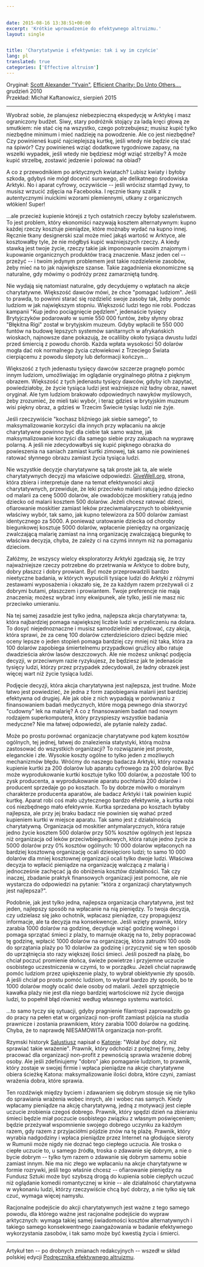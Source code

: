 ```yaml
---  
  

date: 2015-08-16 13:38:51+00:00  
excerpt: 'Krótkie wprowadzenie do efektywnego altruizmu.'  
layout: single  


title: 'Charytatywnie i efektywnie: tak i wy im czyńcie'  
lang: pl
translated: true
categories: ['Effective altruism'] 
---  
```

Oryginał: [Scott Alexander "Yvain"](http://slatestarcodex.com/about/), [Efficient Charity: Do Unto Others...](http://lesswrong.com/lw/3gj/efficient_charity_do_unto_others/), grudzień 2010  
Przekład: Michał Kaftanowicz, sierpień 2015  

---

Wyobraź sobie, że planujesz niebezpieczną ekspedycję w Arktykę i masz ograniczony budżet. Siwy, stary podróżnik stojący za ladą kręci głową ze smutkiem: nie stać cię na wszystko, czego potrzebujesz; musisz kupić tylko niezbędne minimum i mieć nadzieję na powodzenie. Ale co jest niezbędne? Czy powinieneś kupić najcieplejszą kurtkę, jeśli wtedy nie będzie cię stać na śpiwór? Czy powinieneś wziąć dodatkowe tygodniowe zapasy, na wszelki wypadek, jeśli wtedy nie będziesz mógł wziąć strzelby? A może kupić strzelbę, zostawić jedzenie i polować na obiad?  

A co z przewodnikiem po arktycznych kwiatach? Lubisz kwiaty i byłoby szkoda, gdybyś nie mógł docenić surowego, ale delikatnego środowiska Arktyki. No i aparat cyfrowy, oczywiście  -- jeśli wrócisz stamtąd żywy, to musisz wrzucić zdjęcia na Facebooka. I ręcznie tkany szalik z autentycznymi inuickimi wzorami plemiennymi, utkany z organicznych włókien! Super!  

...ale przecież kupienie którejś z tych ostatnich rzeczy byłoby szaleństwem. To jest problem, który ekonomiści nazywają kosztem  alternatywnym: kupno każdej rzeczy kosztuje pieniądze, które możnaby wydać na kupno innej. Ręcznie tkany designerski szal może mieć jakąś wartość w Arktyce, ale kosztowałby tyle, że nie mógłbyś kupić ważniejszych rzeczy. A kiedy stawką jest twoje życie, rzeczy takie jak imponowanie swoim znajomym i kupowanie organicznych produktów tracą znaczenie. Masz jeden cel -- przeżyć -- i twoim jedynym problemem jest takie rozdzielenie zasobów, żeby mieć na to jak największe szanse. Takie zagadnienia ekonomiczne są naturalne, gdy mówimy o podróży przez zamarzniętą tundrę.  

Nie wydają się natomiast naturalne, gdy decydujemy o wpłatach na akcje charytatywne. Większość dawców mówi, że chce "pomagać ludziom". Jeśli to prawda, to powinni starać się rozdzielić swoje zasoby tak, żeby pomóc ludziom w jak największym stopniu. Większość ludzi tego nie robi. Podczas kampanii "Kup jedno pociągnięcie pędzlem", jedenaście tysięcy Brytyjczyków podarowało w sumie 550 000 funtów, żeby słynny obraz "Błękitna Rigi" został w brytyjskim muzeum. Gdyby wpłacili te 550 000 funtów na budowę lepszych systemów sanitarnych w afrykańskich wioskach, najnowsze dane pokazują, że ocaliliby około tysiąca dwustu ludzi przed śmiercią z powodu chorób. Każda wpłata wysokości 50 dolarów mogła dać rok normalnego życia człowiekowi z Trzeciego Świata cierpiącemu z powodu ślepoty lub deformacji kończyn...  

Większość z tych jedenastu tysięcy dawców szczerze pragnęło pomóc innym ludziom, umożliwiając im oglądanie oryginalnego płótna z pięknym obrazem. Większość z tych jedenastu tysięcy dawców, gdyby ich zapytać, powiedziałoby, że życie tysiąca ludzi jest ważniejsze niż ładny obraz, nawet oryginał. Ale tym ludziom brakowało odpowiednych nawyków myślowych, żeby zrozumieć, że mieli taki wybór, i teraz gdzieś w brytyjskim muzeum wisi piękny obraz, a gdzieś w Trzecim Świecie tysiąc ludzi nie żyje.  

Jeśli rzeczywiście "kochasz bliźniego jak siebie samego", to maksymalizowanie korzyści dla innych przy wpłacaniu na akcje charytatywne powinno być dla ciebie tak samo ważne, jak maksymalizowanie korzyści dla samego siebie przy zakupach na wyprawę polarną. A jeśli nie zdecydowałbyś się kupić pięknego obrazka do powieszenia na saniach zamiast kurtki zimowej, tak samo nie powinieneś ratować słynnego obrazu zamiast życia tysiąca ludzi.  

Nie wszystkie decyzje charytatywne są tak proste jak ta, ale wiele charytatywnych decyzji ma właściwe odpowiedzi. [GiveWell.org](http://www.givewell.org/), strona, która zbiera i interpretuje dane na temat efektywności akcji charytatywnych, przewiduje, że leki przeciwko malarii ratują jedno dziecko od malarii za cenę 5000 dolarów, ale owadobójcze moskitiery ratują jedno dziecko od malarii kosztem 500 dolarów. Jeżeli chcesz ratować dzieci, ofiarowanie moskitier zamiast leków przeciwmalarycznych to obiektywnie właściwy wybór, tak samo, jak kupno telewizora za 500 dolarów zamiast identycznego za 5000. A ponieważ uratowanie dziecka od choroby biegunkowej kosztuje 5000 dolarów, wpłacenie pieniędzy na organizację zwalczającą malarię zamiast na inną organizację zwalczającą biegunkę to właściwa decyzja, chyba, że zależy ci na czymś innnym niż na pomaganiu dzieciom.  

Załóżmy, że wszyscy wielcy eksploratorzy Arktyki zgadzają się, że trzy najważniejsze rzeczy potrzebne do przetrwania w Arktyce to dobre buty, dobry płaszcz i dobry prowiant. Być może przeprowadzili bardzo nieetyczne badania, w których wypuścili tysiące ludzi do Arktyki z różnymi zestawami wyposażenia i okazało się, że za każdym razem przeżywali ci z dobrymi butami, płaszczem i prowiantem. Twoje preferencje nie mają znaczenia; możesz wybrać inny ekwipunek, ale tylko, jeśli nie masz nic przeciwko umieraniu.  

Na tej samej zasadzie jest tylko jedna, najlepsza akcja charytatywna: ta, która najbardziej pomaga największej liczbie ludzi w przeliczeniu na dolara. To dosyć niejednoznaczne i musisz samodzielnie zdecydować, czy akcja, która sprawi, że za cenę 100 dolarów czterdzieścioro dzieci będzie mieć oceny lepsze o jeden stopień pomaga bardziej czy mniej niż taka, która za 100 dolarów zapobiega śmiertelnemu przypadkowi gruźlicy albo ratuje dwadzieścia akrów lasów deszczowych. Ale nie możesz uniknąć podjęcia decyzji, w przeciwnym razie ryzykujesz, że będziesz jak te jedenaście tysięcy ludzi, którzy przez przypadek zdecydowali, że ładny obrazek jest więcej wart niż życie tysiąca ludzi.  

Podjęcie decyzji, która akcja charytatywna jest najlepsza, jest trudne. Może łatwo jest powiedzieć, że jedna z form zapobiegania malarii jest bardziej efektywna od drugiej. Ale jak obie z nich wypadają w porównaniu z finansowaniem badań medycznych, które mogą pewnego dnia stworzyć "cudowny" lek na malarię? A co z finansowaniem badań nad nowym rodzajem superkomputera, który przyspieszy wszystkie badania medyczne? Nie ma łatwej odpowiedzi, ale pytanie należy zadać.  

Może po prostu porównać organizacje charytatywne pod kątem kosztów ogólnych, tej jednej, łatwej do znalezienia statystyki, którą można zastosować do wszystkich organizacji? To rozwiązanie jest proste, eleganckie i złe. Wysokie koszty ogólne to tylko jeden z możliwych mechanizmów błędu. Wróćmy do naszego badacza Arktyki, który rozważa kupienie kurtki za 200 dolarów lub aparatu cyfrowego za 200 dolarów. Być może wyprodukowanie kurtki kosztuje tylko 100 dolarów, a pozostałe 100 to zysk producenta, a wyprodukowanie aparatu pochłania 200 dolarów i producent sprzedaje go po kosztach. To by dobrze mówiło o moralnym charakterze producenta aparatów, ale badacz Arktyki i tak powinien kupić kurtkę. Aparat robi coś mało użytecznego bardzo efektywnie, a kurtka robi coś niezbędnego mało efektywnie. Kurtka sprzedana po kosztach byłaby najlepsza, ale przy jej braku badacz nie powinien się wahać przed kupieniem kurtki w miejsce aparatu. Tak samo jest z działalnością charytatywną. Organizacja od moskitier antymalarycznych, która ratuje jedno życie kosztem 500 dolarów przy 50% kosztów ogólnych jest lepsza niż organizacja od leków przeciwbiegunkowych, która ratuje jedno życie za 5000 dolarów przy 0% kosztów ogólnych: 10 000 dolarów wpłaconych na bardziej kosztowną organizację ocali dziesięcioro ludzi; to samo 10 000 dolarów dla mniej kosztownej organizacji ocali tylko dwoje ludzi. Właściwa decyzja to wpłacić pieniądze na organizację walczącą z malarią i jednocześnie zachęcać ją do obniżenia kosztów działalności. Tak czy inaczej, zbadanie praktyk finansowych organizacji jest pomocne, ale nie wystarcza do odpowiedzi na pytanie: "która z organizacji charytatywnych jest najlepsza?".  

Podobnie, jak jest tylko jedna, najlepsza organizacja charytatywna, jest też jeden, najlepszy sposób na wpłacanie na nią pieniędzy. To twoja decyzja, czy udzielasz się jako ochotnik, wpłacasz pieniądze, czy propagujesz informacje, ale ta decyzja ma konsekwencje. Jeśli wzięty prawnik, który zarabia 1000 dolarów na godzinę, decyduje wziąć godzinę wolnego i pomaga sprzątać śmieci z plaży, to marnuje okazję na to, żeby popracować tę godzinę, wpłacić 1000 dolarów na organizację, która zatrudni 100 osób do sprzątania plaży po 10 dolarów za godzinę i przyczynić się w ten sposób do uprzątnięcia sto razy większej ilości śmieci. Jeśli poszedł na plażę, bo chciał poczuć promienie słońca, świeże powietrze i przyjemne uczucie osobistego uczestniczenia w czymś, to w porządku. Jeżeli chciał naprawdę pomóc ludziom przez upiększenie plaży, to wybrał obiektywnie zły sposób. A jeśli chciał po prostu pomóc ludziom, to wybrał bardzo zły sposób, bo te 1000 dolarów mogły ocalić dwie osoby od malarii. Jeżeli sprzątnięcie kawałka plaży nie jest dla niego bardziej wartościowe niż życie dwojga ludzi, to popełnił błąd również według własnego systemu wartości.  

...to samo tyczy się sytuacji, gdyby pragnienie filantropii zaprowadziło go do pracy na pełen etat w organizacji non-profit zamiast pójścia na studia prawnicze i zostania prawnikiem, który zarabia 1000 dolarów na godzinę. Chyba, że to naprawdę NIESAMOWITA organizacja non-profit.  

Rzymski historyk [Salustiusz](https://pl.wikipedia.org/wiki/Salustiusz) napisał o [Katonie](https://pl.wikipedia.org/wiki/Kato_Starszy): "Wolał *być* dobry, niż sprawiać takie wrażenie". Prawnik, który odchodzi z potężnej firmy, żeby pracować dla organizacji non-profit z pewnością sprawia wrażenie dobrej osoby. Ale jeśli zdefiniujemy "dobro" jako pomaganie ludziom, to prawnik, który zostaje w swojej firmie i wpłaca pieniądze na akcje charytatywne obiera ścieżkę Katona: maksymalizowanie ilości dobra, które czyni, zamiast wrażenia dobra, które sprawia.  

Ten rozdźwięk między byciem i zdawaniem się dobrym stosuje się nie tylko do sprawiania wrażenia wobec innych, ale i wobec nas samych. Kiedy wpłacamy pieniądze na akcję charytatywną, jedną z motywacji jest ciepłe uczucie zrobienia czegoś dobrego. Prawnik, który spędzi dzień na zbieraniu śmieci będzie miał poczucie osobistego związku z własnym poświęceniem; będzie przeżywał wspomnienie swojego dobrego uczynku za każdym razem, gdy razem z przyjaciółmi pójdzie znów na tę plażę. Prawnik, który wyrabia nadgodziny i wpłaca pieniądze przez Internet na głodujące sieroty w Rumunii może nigdy nie doznać tego ciepłego uczucia. Ale troska o ciepłe uczucie to, u samego źródła, troska o zdawanie się dobrym, a nie o bycie dobrym -- tylko tym razem o zdawanie się dobrym samemu sobie zamiast innym. Nie ma nic złego we wpłacaniu na akcje charytatywne w formie rozrywki, jeśli tego właśnie chcesz -- ofiarowanie pieniędzy na Fundusz Sztuki może być szybszą drogą do kupienia sobie ciepłych uczuć niż oglądanie komedii romantycznej w kinie -- ale działalność charytatywna w wykonaniu ludzi, którzy rzeczywiście chcą być dobrzy, a nie tylko się tak czuć, wymaga więcej namysłu.  

Racjonalne podejście do akcji charytatywnych jest ważne z tego samego powodu, dla którego ważne jest racjonalne podejście do wypraw arktycznych: wymaga takiej samej świadomości kosztów alternatywnych i takiego samego konsekwentnego zaangażowania w badanie efektywnego wykorzystania zasobów, i tak samo może być kwestią życia i śmierci.  

---

Artykuł ten -- po drobnych zmianach redakcyjnych -- wszedł w skład polskiej edycji [Podręcznika efektywnego altruizmu](http://www.efektywnyaltruizm.pl/files/podrecznik.pdf).
